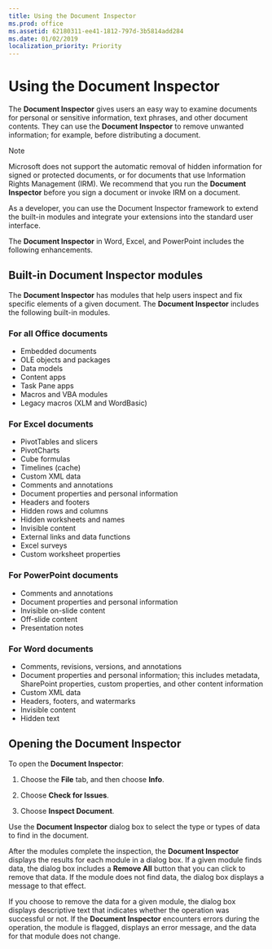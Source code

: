 ```yaml
---
title: Using the Document Inspector
ms.prod: office
ms.assetid: 62180311-ee41-1812-797d-3b5814add284
ms.date: 01/02/2019
localization_priority: Priority
---
```



# Using the Document Inspector

The **Document Inspector** gives users an easy way to examine documents for personal or sensitive information, text phrases, and other document contents. They can use the **Document Inspector** to remove unwanted information; for example, before distributing a document.

> [!NOTE] 
> Microsoft does not support the automatic removal of hidden information for signed or protected documents, or for documents that use Information Rights Management (IRM). We recommend that you run the **Document Inspector** before you sign a document or invoke IRM on a document.

As a developer, you can use the Document Inspector framework to extend the built-in modules and integrate your extensions into the standard user interface. 

The **Document Inspector** in Word, Excel, and PowerPoint includes the following enhancements.

## Built-in Document Inspector modules

The **Document Inspector** has modules that help users inspect and fix specific elements of a given document. The **Document Inspector** includes the following built-in modules.

### For all Office documents

- Embedded documents   
- OLE objects and packages 
- Data models 
- Content apps 
- Task Pane apps 
- Macros and VBA modules
- Legacy macros (XLM and WordBasic)
    
### For Excel documents

- PivotTables and slicers 
- PivotCharts
- Cube formulas
- Timelines (cache)
- Custom XML data
- Comments and annotations
- Document properties and personal information
- Headers and footers
- Hidden rows and columns   
- Hidden worksheets and names   
- Invisible content   
- External links and data functions   
- Excel surveys   
- Custom worksheet properties
    
### For PowerPoint documents

- Comments and annotations   
- Document properties and personal information   
- Invisible on-slide content   
- Off-slide content 
- Presentation notes
    
### For Word documents

- Comments, revisions, versions, and annotations 
- Document properties and personal information; this includes metadata, SharePoint properties, custom properties, and other content information  
- Custom XML data   
- Headers, footers, and watermarks   
- Invisible content  
- Hidden text
    

## Opening the Document Inspector

To open the **Document Inspector**:

1. Choose the **File** tab, and then choose **Info**.
    
2. Choose **Check for Issues**.
    
3. Choose **Inspect Document**.
    
Use the **Document Inspector** dialog box to select the type or types of data to find in the document.

After the modules complete the inspection, the **Document Inspector** displays the results for each module in a dialog box. If a given module finds data, the dialog box includes a **Remove All** button that you can click to remove that data. If the module does not find data, the dialog box displays a message to that effect.

If you choose to remove the data for a given module, the dialog box displays descriptive text that indicates whether the operation was successful or not. If the **Document Inspector** encounters errors during the operation, the module is flagged, displays an error message, and the data for that module does not change.



